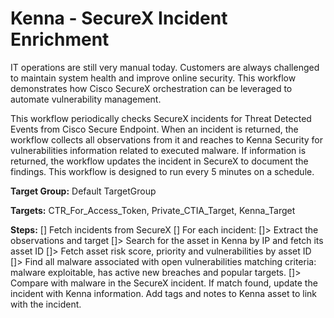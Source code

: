 # Kenna - SecureX Incident Enrichment

IT operations are still very manual today. Customers are always challenged to maintain system health and improve online security. This workflow demonstrates how Cisco SecureX orchestration can be leveraged to automate vulnerability management.

This workflow periodically checks SecureX incidents for Threat Detected Events from Cisco Secure Endpoint. When an incident is returned, the workflow collects all observations from it and reaches to Kenna Security for vulnerabilities information related to executed malware. If information is returned, the workflow updates the incident in SecureX to document the findings. This workflow is designed to run every 5 minutes on a schedule.

**Target Group:** Default TargetGroup

**Targets:** CTR_For_Access_Token, Private_CTIA_Target, Kenna_Target

**Steps:**
[] Fetch incidents from SecureX
[] For each incident:
[]> Extract the observations and target
[]> Search for the asset in Kenna by IP and fetch its asset ID
[]> Fetch asset risk score, priority and vulnerabilities by asset ID
[]> Find all malware associated with open vulnerabilities matching criteria: malware exploitable, has active new breaches and popular targets.
[]> Compare with malware in the SecureX incident. If match found, update the incident with Kenna information. Add tags and notes to Kenna asset to link with the incident.
